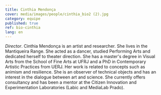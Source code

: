 ```yaml
---
title: Cinthia Mendonça
cover: media/images/people/cinthia_bio2 (2).jpg
category: equipe
published: true
ref: bio-cinthia
lang: en
---
```

*Director*. Cinthia Mendonça is an artist and researcher. She lives in the Mantiqueira Range. She acted as a dancer, studied Performing Arts and dedicated herself to theater direction. She has a master's degree in Visual Arts from the School of Fine Arts at UFRJ and a PhD in Contemporary Artistic Practices from UERJ. Her work is related to concepts such as animism and resilience. She is an observer of technical objects and has an interest in the dialogue between art and science. She currently offers consultancy and has been a mentor at the Citizen Innovation and Experimentation Laboratories (Labic and MediaLab Prado).
